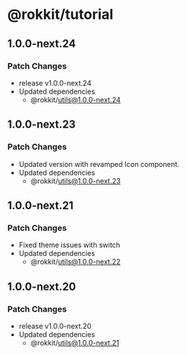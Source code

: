 # @rokkit/tutorial

## 1.0.0-next.24

### Patch Changes

- release v1.0.0-next.24
- Updated dependencies
  - @rokkit/utils@1.0.0-next.24

## 1.0.0-next.23

### Patch Changes

- Updated version with revamped Icon component.
- Updated dependencies
  - @rokkit/utils@1.0.0-next.23

## 1.0.0-next.21

### Patch Changes

- Fixed theme issues with switch
- Updated dependencies
  - @rokkit/utils@1.0.0-next.22

## 1.0.0-next.20

### Patch Changes

- release v1.0.0-next.20
- Updated dependencies
  - @rokkit/utils@1.0.0-next.21
